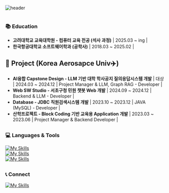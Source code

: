 
![header](https://capsule-render.vercel.app/api?type=waving&&&&color=auto&height=300&section=header&text=Welcome~&fontSize=150&animation=fadeIn&fontAlignY=30&desc=hanhyuk's%20GitHub%20Profile&descAlignY=51&descAlign=70)

# <h3><b> :books: Education </b></h3>
- **고려대학교 교육대학원 - 컴퓨터 교육 전공 (석사 과정)** | 2025.03 ~ ing |
- **한국항공대학교 소프트웨어학과 (공학사)** | 2018.03 ~ 2025.02 |

## 🔖 Project (Korea Aerosapce Univ✈️)
- **AI융합 Capstone Design - LLM 기반 대학 학사공지 질의응답시스템 개발** | 대상 | 2024.03 ~ 2024.12 | Project Manager & LLM, Graph RAG - Developer |
- **Web SW Studio - 서초구청 민원 챗봇 Web 개발** | 2024.09 ~ 2024.12 | Backend & LLM - Developer |
- **Database - JDBC 직원검색시스템 개발** | 2023.10 ~ 2023.12 | JAVA (MySQL) - Developer |
- **산학프로젝트 - Block Coding 기반 교육용 Application 개발** | 2023.03 ~ 2023.06 | Project Manager & Backend Developer |


##
### 💻 Languages & Tools

[![My Skills](https://skillicons.dev/icons?i=python,java,c,cpp,html,css,js,php)](https://skillicons.dev)
</br>
[![My Skills](https://skillicons.dev/icons?i=vscode,visualstudio,linux,eclipse,idea,anaconda,aws,docker,figma,mysql,flask)](https://skillicons.dev)
</br>
[![My Skills](https://skillicons.dev/icons?i=gcp,notion,discord)](https://skillicons.dev)

##
### 📞 Connect
[![My Skills](https://skillicons.dev/icons?i=gmail,instagram,github)](https://skillicons.dev)



